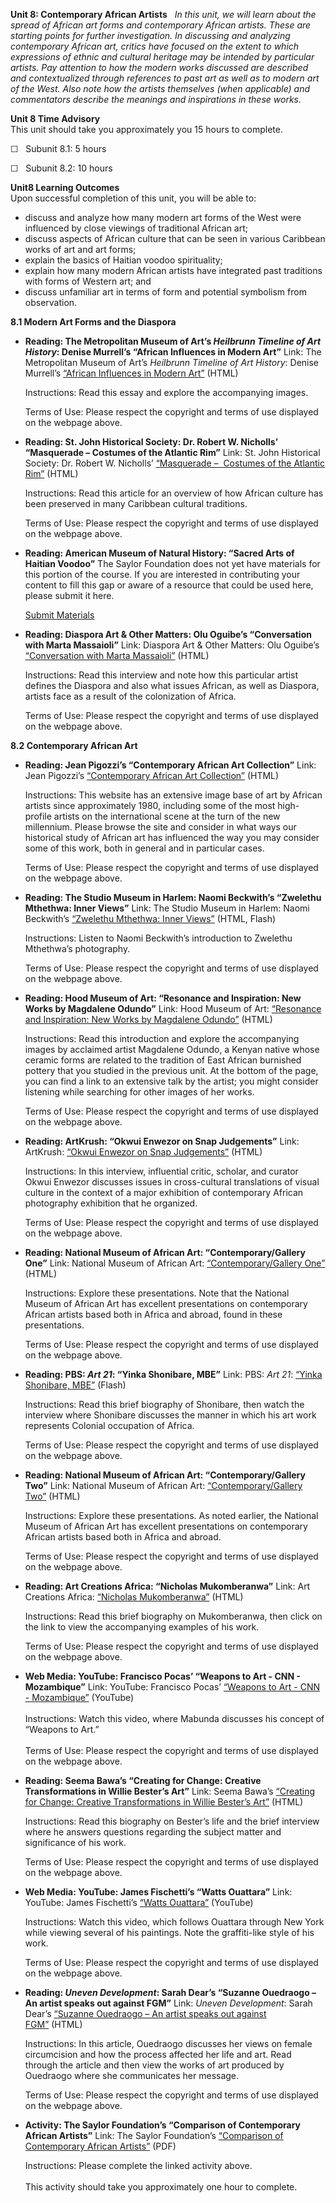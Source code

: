 **Unit 8: Contemporary African Artists** <span id="8"></span> 
*In this unit, we will learn about the spread of African art forms and
contemporary African artists. These are starting points for further
investigation. In discussing and analyzing contemporary African art,
critics have focused on the extent to which expressions of ethnic and
cultural heritage may be intended by particular artists. Pay attention
to how the modern works discussed are described and contextualized
through references to past art as well as to modern art of the West.
Also note how the artists themselves (when applicable) and commentators
describe the meanings and inspirations in these works.*

**Unit 8 Time Advisory**  
This unit should take you approximately you 15 hours to complete.  
  
 ☐   Subunit 8.1: 5 hours  
  
 ☐   Subunit 8.2: 10 hours

**Unit8 Learning Outcomes**  
Upon successful completion of this unit, you will be able to:
-   discuss and analyze how many modern art forms of the West were
    influenced by close viewings of traditional African art;
-   discuss aspects of African culture that can be seen in various
    Caribbean works of art and art forms;
-   explain the basics of Haitian voodoo spirituality;
-   explain how many modern African artists have integrated past
    traditions with forms of Western art; and
-   discuss unfamiliar art in terms of form and potential symbolism from
    observation.

**8.1 Modern Art Forms and the Diaspora** <span id="8.1"></span> 
-   **Reading: The Metropolitan Museum of Art’s *Heilbrunn Timeline of
    Art History*: Denise Murrell’s “African Influences in Modern Art”**
    Link: The Metropolitan Museum of Art’s *Heilbrunn Timeline of Art
    History*: Denise Murrell’s [“African Influences in Modern
    Art”](http://www.metmuseum.org/toah/hd/aima/hd_aima.htm#ixzz18kP6LoJr)
    (HTML)  
      
     Instructions: Read this essay and explore the accompanying
    images.  
      
     Terms of Use: Please respect the copyright and terms of use
    displayed on the webpage above.

-   **Reading: St. John Historical Society: Dr. Robert W. Nicholls’
    “Masquerade – Costumes of the Atlantic Rim”**
    Link: St. John Historical Society: Dr. Robert W. Nicholls’
    [“Masquerade –  Costumes of the Atlantic
    Rim”](http://www.stjohnhistoricalsociety.org/Articles/Masquerade.htm)
    (HTML)  
      
     Instructions: Read this article for an overview of how African
    culture has been preserved in many Caribbean cultural traditions.  
      
     Terms of Use: Please respect the copyright and terms of use
    displayed on the webpage above.

-   **Reading: American Museum of Natural History: “Sacred Arts of
    Haitian Voodoo”**
    The Saylor Foundation does not yet have materials for this portion
    of the course. If you are interested in contributing your content to
    fill this gap or aware of a resource that could be used here, please
    submit it here.

    [Submit Materials](/contribute/)

-   **Reading: Diaspora Art & Other Matters: Olu Oguibe’s “Conversation
    with Marta Massaioli”**
    Link: Diaspora Art & Other Matters: Olu Oguibe’s [“Conversation with
    Marta
    Massaioli”](http://www.camwood.org/oguibe_venice_crudelia.html)
    (HTML)  
      
     Instructions: Read this interview and note how this particular
    artist defines the Diaspora and also what issues African, as well as
    Diaspora, artists face as a result of the colonization of Africa.  
      
     Terms of Use: Please respect the copyright and terms of use
    displayed on the webpage above.

**8.2 Contemporary African Art** <span id="8.2"></span> 
-   **Reading: Jean Pigozzi’s “Contemporary African Art Collection”**
    Link: Jean Pigozzi’s [“Contemporary African Art
    Collection”](http://www.caacart.com/) (HTML)  
      
     Instructions: This website has an extensive image base of art by
    African artists since approximately 1980, including some of the most
    high-profile artists on the international scene at the turn of the
    new millennium. Please browse the site and consider in what ways our
    historical study of African art has influenced the way you may
    consider some of this work, both in general and in particular
    cases.  
      
     Terms of Use: Please respect the copyright and terms of use
    displayed on the webpage above.

-   **Reading: The Studio Museum in Harlem: Naomi Beckwith’s “Zwelethu
    Mthethwa: Inner Views”**
    Link: The Studio Museum in Harlem: Naomi Beckwith’s [“Zwelethu
    Mthethwa: Inner
    Views”](http://www.studiomuseum.org/exhibition/zwelethu-mthethwa-inner-views)
    (HTML, Flash)  
      
     Instructions: Listen to Naomi Beckwith’s introduction to Zwelethu
    Mthethwa’s photography.  
      
     Terms of Use: Please respect the copyright and terms of use
    displayed on the webpage above.

-   **Reading: Hood Museum of Art: “Resonance and Inspiration: New Works
    by Magdalene Odundo”**
    Link: Hood Museum of Art: [“Resonance and Inspiration: New Works by
    Magdalene
    Odundo”](http://hoodmuseum.dartmouth.edu/exhibitions/odundo/index.html)
    (HTML)  
      
     Instructions: Read this introduction and explore the accompanying
    images by acclaimed artist Magdalene Odundo, a Kenyan native whose
    ceramic forms are related to the tradition of East African burnished
    pottery that you studied in the previous unit. At the bottom of the
    page, you can find a link to an extensive talk by the artist; you
    might consider listening while searching for other images of her
    works.  
      
     Terms of Use: Please respect the copyright and terms of use
    displayed on the webpage above.

-   **Reading: ArtKrush: “Okwui Enwezor on Snap Judgements”**
    Link: ArtKrush: [“Okwui Enwezor on Snap
    Judgements”](http://newsgrist.typepad.com/underbelly/2006/05/okwui_enwezor_o.html) (HTML)  
      
     Instructions: In this interview, influential critic, scholar, and
    curator Okwui Enwezor discusses issues in cross-cultural
    translations of visual culture in the context of a major exhibition
    of contemporary African photography exhibition that he organized.  
      
     Terms of Use: Please respect the copyright and terms of use
    displayed on the webpage above.

-   **Reading: National Museum of African Art: “Contemporary/Gallery
    One”**
    Link: National Museum of African Art: [“Contemporary/Gallery
    One”](https://web.archive.org/web/20130120005928/http://africa.si.edu/exhibits/contemporary1.html)
    (HTML)  
      
     Instructions: Explore these presentations. Note that the National
    Museum of African Art has excellent presentations on contemporary
    African artists based both in Africa and abroad, found in these
    presentations.  
      
     Terms of Use: Please respect the copyright and terms of use
    displayed on the webpage above.

-   **Reading: PBS: *Art 21*: “Yinka Shonibare, MBE”**
    Link: PBS: *Art 21*: [“Yinka Shonibare,
    MBE”](http://www.pbs.org/art21/artists/yinka-shonibare-mbe)
    (Flash)  
      
     Instructions: Read this brief biography of Shonibare, then watch
    the interview where Shonibare discusses the manner in which his art
    work represents Colonial occupation of Africa.  
      
     Terms of Use: Please respect the copyright and terms of use
    displayed on the webpage above.

-   **Reading: National Museum of African Art: “Contemporary/Gallery
    Two”**
    Link: National Museum of African Art: [“Contemporary/Gallery
    Two”](http://africa.si.edu/exhibits/tradition2.html) (HTML)  
      
     Instructions: Explore these presentations. As noted earlier, the
    National Museum of African Art has excellent presentations on
    contemporary African artists based both in Africa and abroad.  
      
     Terms of Use: Please respect the copyright and terms of use
    displayed on the webpage above.

-   **Reading: Art Creations Africa: “Nicholas Mukomberanwa”**
    Link: Art Creations Africa: [“Nicholas
    Mukomberanwa”](http://www.artcreationsafrica.com/shop/artists/nicholas-mukomberanwa/)
    (HTML)  
      
     Instructions: Read this brief biography on Mukomberanwa, then click
    on the link to view the accompanying examples of his work.  
      
     Terms of Use: Please respect the copyright and terms of use
    displayed on the webpage above.

-   **Web Media: YouTube: Francisco Pocas’ “Weapons to Art - CNN -
    Mozambique”**
    Link: YouTube: Francisco Pocas’ [“Weapons to Art - CNN -
    Mozambique”](http://www.youtube.com/watch?v=hznrrGRufjk) (YouTube)  
        
     Instructions: Watch this video, where Mabunda discusses his concept
    of “Weapons to Art.”  
        
     Terms of Use: Please respect the copyright and terms of use
    displayed on the webpage above.

-   **Reading: Seema Bawa’s “Creating for Change: Creative
    Transformations in Willie Bester’s Art”**
    Link: Seema Bawa’s [“Creating for Change: Creative Transformations
    in Willie Bester’s
    Art”](http://www.artnewsnviews.com/view-article.php?article=creating-for-change-creative-transformations-in-willie-bester-s-art&iid=32&articleid=926) (HTML)  
      
     Instructions: Read this biography on Bester’s life and the brief
    interview where he answers questions regarding the subject matter
    and significance of his work.  
      
     Terms of Use: Please respect the copyright and terms of use
    displayed on the webpage above.

-   **Web Media: YouTube: James Fischetti’s “Watts Ouattara”**
    Link: YouTube: James Fischetti’s [“Watts
    Ouattara”](http://www.youtube.com/watch?v=Z5GsdgLyu-c) (YouTube)  
      
     Instructions: Watch this video, which follows Ouattara through New
    York while viewing several of his paintings. Note the graffiti-like
    style of his work.  
      
     Terms of Use: Please respect the copyright and terms of use
    displayed on the webpage above.

-   **Reading: *Uneven Development*: Sarah Dear’s “Suzanne Ouedraogo –
    An artist speaks out against FGM”**
    Link: *Uneven Development*: Sarah Dear’s [“Suzanne Ouedraogo – An
    artist speaks out against
    FGM”](http://blogs.ubc.ca/unevendevelopment/2009/10/12/suzanne-ouedraogo-an-artist-speaks-out-against-fgm/) (HTML)  
      
     Instructions: In this article, Ouedraogo discusses her views on
    female circumcision and how the process affected her life and art.
    Read through the article and then view the works of art produced by
    Ouedraogo where she communicates her message.  
      
     Terms of Use: Please respect the copyright and terms of use
    displayed on the webpage above.

-   **Activity: The Saylor Foundation’s “Comparison of Contemporary
    African Artists”**
    Link: The Saylor Foundation’s [“Comparison of Contemporary African
    Artists”](https://resources.saylor.org/archived/wp-content/uploads/2011/05/ARTH304-Assignment-Unit8-ComparisonofContemporaryAfricanArtists.pdf) (PDF)  
      
     Instructions: Please complete the linked activity above.  
        
     This activity should take you approximately one hour to complete.


